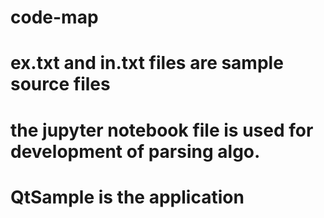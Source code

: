 # code-map
# ex.txt and in.txt files are sample source files
# the jupyter notebook file is used for development of parsing algo.
# QtSample is the application

